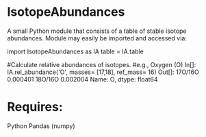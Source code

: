 IsotopeAbundances
=================

A small Python module that consists of a table of stable isotope abundances. Module may easily be imported and accessed via:

import IsotopeAbundances as IA
table = IA.table

#Calculate relative abundances of isotopes.
#e.g., Oxygen (O)
In[]:
IA.rel_abundance('O', masses= [17,18], ref_mass= 16)
Out[]: 
17O/16O    0.000401
18O/16O    0.002004
Name: O, dtype: float64



Requires:
=================
Python
Pandas (numpy)
